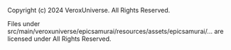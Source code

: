 Copyright (c) 2024 VeroxUniverse. All Rights Reserved.

Files under src/main/veroxuniverse/epicsamurai/resources/assets/epicsamurai/... are licensed under All Rights Reserved.
